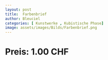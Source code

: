 ```yaml
---
layout: post
title:  Farbenbrief
author: Bleuciel
categories: [ Kunstwerke , Kubistische Phase]
image: assets/images/Bilds/Farbenbrief.png
---
```

# Preis: 1.00 CHF

